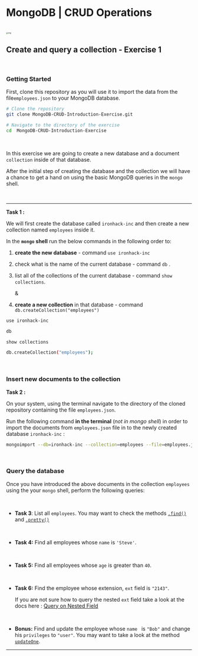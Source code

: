 # MongoDB | CRUD Operations


<br>

<img src="https://www.miltonmarketing.com/wp-content/uploads/2018/04/crudallprogramsdoitdownload.png" alt="img" style="zoom:33%;" />

<br>



## Create and query a collection - Exercise 1

<br>



### Getting Started

First, clone this repository as you will use it to import the data from the file`employees.json` to your MongoDB database.



```bash
# Clone the repository
git clone MongoDB-CRUD-Introduction-Exercise.git

# Navigate to the directory of the exercise
cd  MongoDB-CRUD-Introduction-Exercise
```



<br>

In this exercise we are going to create a new database and a document `collection` inside of that database. 

After the initial step of creating the database and the collection we will have a chance to get a hand on using the basic MongoDB queries in the `mongo` shell.



<br>



<hr>



**Task 1 :**

We will first create the database called `ironhack-inc` and then create a new collection named `employees` inside it.



In the **`mongo` shell** run the below commands in the following order to:

1. **create the new database** - command `use ironhack-inc`

2. check what is the name of the current database - command `db` .

3. list all of the collections of the current database -  command `show collections`.

   &

4. **create a new collection** in that database - command `db.createCollection("employees")`

```bash
use ironhack-inc

db

show collections

db.createCollection("employees");
```



<br>

### Insert new documents to the collection



**Task 2 :** 

On your system, using the terminal navigate to the directory of the cloned repository containing the file `employees.json`.


Run the following command **in the terminal** (*not in mongo shell*) in order to import the documents from `employees.json` file in to the newly created database `ironhack-inc` :



```bash
mongoimport --db=ironhack-inc --collection=employees --file=employees.json --jsonArray
```



<br>



### Query the database

Once you have introduced the above documents in the collection `employees` using the  your `mongo` shell,  perform the following queries:



<br>



- **Task 3**: List all `employees`. You may want to check the methods [`.find()`](https://docs.mongodb.com/manual/reference/method/db.collection.find/#db-collection-find) and [`.pretty()`](https://docs.mongodb.com/manual/reference/method/cursor.pretty/#cursor.pretty) 



<br>



- **Task 4:** Find all employees whose `name` is `'Steve'`.



<br>



- **Task 5:** Find all employees whose `age` is greater than `40`.



<br>



- **Task 6:** Find the employee whose extension, `ext` field is `"2143"`.

  If you are not sure how to query the nested `ext` field take a look at the docs here : [Query on Nested Field](https://docs.mongodb.com/manual/tutorial/query-embedded-documents/#query-on-nested-field)



<br>



- **Bonus:**  Find and update the employee whose `name ` is `"Bob"` and change his `privileges` to `"user"`. You may want to take a look at the method [ `updateOne`](https://kb.objectrocket.com/mongo-db/mongodb-updateone-431).

  

<hr>
<br>

